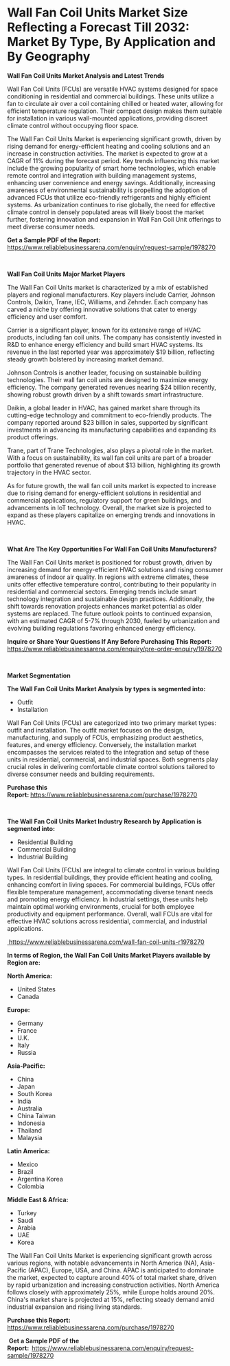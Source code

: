 <p><h1>Wall Fan Coil Units Market Size Reflecting a Forecast Till 2032: Market By Type, By Application and By Geography</h1></p><p><strong>Wall Fan Coil Units Market Analysis and Latest Trends</strong></p>
<p><p>Wall Fan Coil Units (FCUs) are versatile HVAC systems designed for space conditioning in residential and commercial buildings. These units utilize a fan to circulate air over a coil containing chilled or heated water, allowing for efficient temperature regulation. Their compact design makes them suitable for installation in various wall-mounted applications, providing discreet climate control without occupying floor space.</p><p>The Wall Fan Coil Units Market is experiencing significant growth, driven by rising demand for energy-efficient heating and cooling solutions and an increase in construction activities. The market is expected to grow at a CAGR of 11% during the forecast period. Key trends influencing this market include the growing popularity of smart home technologies, which enable remote control and integration with building management systems, enhancing user convenience and energy savings. Additionally, increasing awareness of environmental sustainability is propelling the adoption of advanced FCUs that utilize eco-friendly refrigerants and highly efficient systems. As urbanization continues to rise globally, the need for effective climate control in densely populated areas will likely boost the market further, fostering innovation and expansion in Wall Fan Coil Unit offerings to meet diverse consumer needs.</p></p>
<p><strong>Get a Sample PDF of the Report:&nbsp;</strong> <a href="https://www.reliablebusinessarena.com/enquiry/request-sample/1978270?utm_campaign=2959&utm_medium=2&utm_source=Github&utm_content=ia&utm_term=12042025&utm_id=wall-fan-coil-units">https://www.reliablebusinessarena.com/enquiry/request-sample/1978270</a></p>
<p>&nbsp;</p>
<p><strong>Wall Fan Coil Units Major Market Players</strong></p>
<p><p>The Wall Fan Coil Units market is characterized by a mix of established players and regional manufacturers. Key players include Carrier, Johnson Controls, Daikin, Trane, IEC, Williams, and Zehnder. Each company has carved a niche by offering innovative solutions that cater to energy efficiency and user comfort.</p><p>Carrier is a significant player, known for its extensive range of HVAC products, including fan coil units. The company has consistently invested in R&D to enhance energy efficiency and build smart HVAC systems. Its revenue in the last reported year was approximately $19 billion, reflecting steady growth bolstered by increasing market demand.</p><p>Johnson Controls is another leader, focusing on sustainable building technologies. Their wall fan coil units are designed to maximize energy efficiency. The company generated revenues nearing $24 billion recently, showing robust growth driven by a shift towards smart infrastructure.</p><p>Daikin, a global leader in HVAC, has gained market share through its cutting-edge technology and commitment to eco-friendly products. The company reported around $23 billion in sales, supported by significant investments in advancing its manufacturing capabilities and expanding its product offerings.</p><p>Trane, part of Trane Technologies, also plays a pivotal role in the market. With a focus on sustainability, its wall fan coil units are part of a broader portfolio that generated revenue of about $13 billion, highlighting its growth trajectory in the HVAC sector.</p><p>As for future growth, the wall fan coil units market is expected to increase due to rising demand for energy-efficient solutions in residential and commercial applications, regulatory support for green buildings, and advancements in IoT technology. Overall, the market size is projected to expand as these players capitalize on emerging trends and innovations in HVAC.</p></p>
<p>&nbsp;</p>
<p><strong>What Are The Key Opportunities For Wall Fan Coil Units Manufacturers?</strong></p>
<p><p>The Wall Fan Coil Units market is positioned for robust growth, driven by increasing demand for energy-efficient HVAC solutions and rising consumer awareness of indoor air quality. In regions with extreme climates, these units offer effective temperature control, contributing to their popularity in residential and commercial sectors. Emerging trends include smart technology integration and sustainable design practices. Additionally, the shift towards renovation projects enhances market potential as older systems are replaced. The future outlook points to continued expansion, with an estimated CAGR of 5-7% through 2030, fueled by urbanization and evolving building regulations favoring enhanced energy efficiency.</p></p>
<p><strong>Inquire or Share Your Questions If Any Before Purchasing This Report:</strong> <a href="https://www.reliablebusinessarena.com/enquiry/pre-order-enquiry/1978270?utm_campaign=2959&utm_medium=2&utm_source=Github&utm_content=ia&utm_term=12042025&utm_id=wall-fan-coil-units">https://www.reliablebusinessarena.com/enquiry/pre-order-enquiry/1978270</a></p>
<p>&nbsp;</p>
<p><strong>Market Segmentation</strong></p>
<p><strong>The Wall Fan Coil Units Market Analysis by types is segmented into:</strong></p>
<p><ul><li>Outfit</li><li>Installation</li></ul></p>
<p><p>Wall Fan Coil Units (FCUs) are categorized into two primary market types: outfit and installation. The outfit market focuses on the design, manufacturing, and supply of FCUs, emphasizing product aesthetics, features, and energy efficiency. Conversely, the installation market encompasses the services related to the integration and setup of these units in residential, commercial, and industrial spaces. Both segments play crucial roles in delivering comfortable climate control solutions tailored to diverse consumer needs and building requirements.</p></p>
<p><strong>Purchase this Report:&nbsp;</strong><a href="https://www.reliablebusinessarena.com/purchase/1978270?utm_campaign=2959&utm_medium=2&utm_source=Github&utm_content=ia&utm_term=12042025&utm_id=wall-fan-coil-units">https://www.reliablebusinessarena.com/purchase/1978270</a></p>
<p>&nbsp;</p>
<p><strong>The Wall Fan Coil Units Market Industry Research by Application is segmented into:</strong></p>
<p><ul><li>Residential Building</li><li>Commercial Building</li><li>Industrial Building</li></ul></p>
<p><p>Wall Fan Coil Units (FCUs) are integral to climate control in various building types. In residential buildings, they provide efficient heating and cooling, enhancing comfort in living spaces. For commercial buildings, FCUs offer flexible temperature management, accommodating diverse tenant needs and promoting energy efficiency. In industrial settings, these units help maintain optimal working environments, crucial for both employee productivity and equipment performance. Overall, wall FCUs are vital for effective HVAC solutions across residential, commercial, and industrial applications.</p></p>
<p><a href="https://www.reliablebusinessarena.com/wall-fan-coil-units-r1978270?utm_campaign=2959&utm_medium=2&utm_source=Github&utm_content=ia&utm_term=12042025&utm_id=wall-fan-coil-units">&nbsp;https://www.reliablebusinessarena.com/wall-fan-coil-units-r1978270</a></p>
<p><strong>In terms of Region, the Wall Fan Coil Units Market Players available by Region are:</strong></p>
<p>
    <p> <strong> North America: </strong>
        <ul>
            <li>United States</li>
            <li>Canada</li>
        </ul>
        </p> 
    <p> <strong> Europe: </strong>
        <ul>
            <li>Germany</li>
            <li>France</li>
            <li>U.K.</li>
            <li>Italy</li>
            <li>Russia</li>
        </ul>
        </p> 
    <p> <strong> Asia-Pacific: </strong>
        <ul>
            <li>China</li>
            <li>Japan</li>
            <li>South Korea</li>
            <li>India</li>
            <li>Australia</li>
            <li>China Taiwan</li>
            <li>Indonesia</li>
            <li>Thailand</li>
            <li>Malaysia</li>
        </ul>
        </p> 
    <p> <strong> Latin America: </strong>
        <ul>
            <li>Mexico</li>
            <li>Brazil</li>
            <li>Argentina Korea</li>
            <li>Colombia</li>
        </ul>
        </p> 
    <p> <strong> Middle East & Africa: </strong>
        <ul>
            <li>Turkey</li>
            <li>Saudi</li>
            <li>Arabia</li>
            <li>UAE</li>
            <li>Korea</li>
        </ul>
    </p>
    </p>
<p><p>The Wall Fan Coil Units Market is experiencing significant growth across various regions, with notable advancements in North America (NA), Asia-Pacific (APAC), Europe, USA, and China. APAC is anticipated to dominate the market, expected to capture around 40% of total market share, driven by rapid urbanization and increasing construction activities. North America follows closely with approximately 25%, while Europe holds around 20%. China's market share is projected at 15%, reflecting steady demand amid industrial expansion and rising living standards.</p></p>
<p><strong>Purchase this Report: </strong><a href="https://www.reliablebusinessarena.com/purchase/1978270?utm_campaign=2959&utm_medium=2&utm_source=Github&utm_content=ia&utm_term=12042025&utm_id=wall-fan-coil-units">https://www.reliablebusinessarena.com/purchase/1978270</a></p>
<p>&nbsp;<strong>Get a Sample PDF of the Report:&nbsp;&nbsp;</strong><a href="https://www.reliablebusinessarena.com/enquiry/request-sample/1978270?utm_campaign=2959&utm_medium=2&utm_source=Github&utm_content=ia&utm_term=12042025&utm_id=wall-fan-coil-units">https://www.reliablebusinessarena.com/enquiry/request-sample/1978270</a></p>
<p><strong></strong></p>
<p><p></p><p></p><p></p></p>